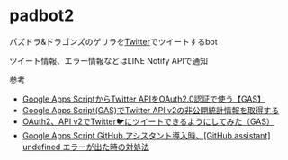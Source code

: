 # padbot2

パズドラ&ドラゴンズのゲリラを[Twitter](https://twitter.com/bot20120220)でツイートするbot

ツイート情報、エラー情報などはLINE Notify APIで通知

参考
- [Google Apps ScriptからTwitter APIをOAuth2.0認証で使う【GAS】](https://officeforest.org/wp/2023/01/14/google-apps-script%E3%81%8B%E3%82%89twitter-api%E3%82%92oauth2-0%E8%AA%8D%E8%A8%BC%E3%81%A7%E4%BD%BF%E3%81%86/)
- [Google Apps Script(GAS)でTwitter API v2の非公開統計情報を取得する](https://zenn.dev/rikei_ocojo/articles/gas-twitter-non-public-metrics)
- [OAuth2、API v2でTwitter🐦にツイートできるようにしてみた（GAS）](https://qiita.com/yuzinet/items/ae4b9ca2b5cd989de435)
- [Google Apps Script GitHub アシスタント導入時、[GitHub assistant] undefined エラーが出た時の対処法](https://qiita.com/ryotab22/items/677ab0cd1611062b8ae8)

